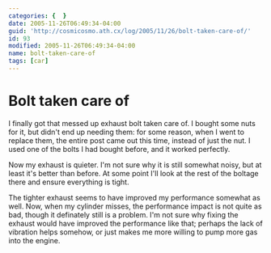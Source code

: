 ```yaml
---
categories: {  }
date: 2005-11-26T06:49:34-04:00
guid: 'http://cosmicosmo.ath.cx/log/2005/11/26/bolt-taken-care-of/'
id: 93
modified: 2005-11-26T06:49:34-04:00
name: bolt-taken-care-of
tags: [car]
---
```


Bolt taken care of
==================

I finally got that messed up exhaust bolt taken care of.  I bought some nuts for it, but didn't end up needing them:  for some reason, when I went to replace them, the entire post came out this time, instead of just the nut.  I used one of the bolts I had bought before, and it worked perfectly.

Now my exhaust is quieter.  I'm not sure why it is still somewhat noisy, but at least it's better than before.  At some point I'll look at the rest of the boltage there and ensure everything is tight.

The tighter exhaust seems to have improved my performance somewhat as well.  Now, when my cylinder misses, the performance impact is not quite as bad, though it definately still is a problem.  I'm not sure why fixing the exhaust would have improved the performance like that; perhaps the lack of vibration helps somehow, or just makes me more willing to pump more gas into the engine.
